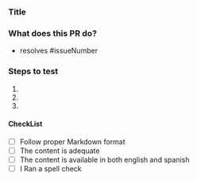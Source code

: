 ### Title

### What does this PR do?

- resolves #issueNumber

### Steps to test
1.
1.
1.

#### CheckList
- [ ] Follow proper Markdown format
- [ ] The content is adequate
- [ ] The content is available in both english and spanish
- [ ] I Ran a spell check
